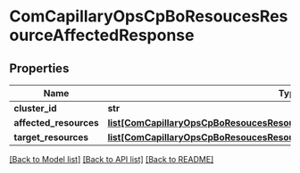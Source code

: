 # ComCapillaryOpsCpBoResoucesResourceAffectedResponse

## Properties
Name | Type | Description | Notes
------------ | ------------- | ------------- | -------------
**cluster_id** | **str** |  | [optional] 
**affected_resources** | [**list[ComCapillaryOpsCpBoResoucesResourceAffectedResponseAffectedResource]**](ComCapillaryOpsCpBoResoucesResourceAffectedResponseAffectedResource.md) |  | [optional] 
**target_resources** | [**list[ComCapillaryOpsCpBoResoucesResourceAffectedResponseTargetResource]**](ComCapillaryOpsCpBoResoucesResourceAffectedResponseTargetResource.md) |  | [optional] 

[[Back to Model list]](../README.md#documentation-for-models) [[Back to API list]](../README.md#documentation-for-api-endpoints) [[Back to README]](../README.md)

